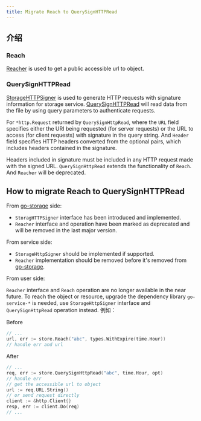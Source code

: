 ```yaml
---
title: Migrate Reach to QuerySignHTTPRead
---
```


## 介绍

### Reach

[Reacher](../operations/reach.md) is used to get a public accessible url to object.

### QuerySignHTTPRead

[StorageHTTPSigner](../operations/storage_http_signer/index.md) is used to generate HTTP requests with signature information for storage service. [QuerySignHTTPRead](../operations/storage_http_signer/query_sign_http_read.md) will read data from the file by using query parameters to authenticate requests.

For `*http.Request` returned by `QuerySignHttpRead`, where the `URL` field specifies either the URI being requested (for server requests) or the URL to access (for client requests) with signature in the query string. And `Header` field specifies HTTP headers converted from the optional pairs, which includes headers contained in the signature.

Headers included in signature must be included in any HTTP request made with the signed URL. `QuerySignHttpRead` extends the functionality of `Reach`. And `Reacher` will be deprecated.

## How to migrate Reach to QuerySignHTTPRead

From [go-storage](https://github.com/beyondstorage/go-storage) side:

- `StoragHTTPSigner` interface has been introduced and implemented.
- `Reacher` interface and operation have been marked as deprecated and will be removed in the last major version.

From service side:

- `StorageHttpSigner` should be implemented if supported.
- `Reacher` implementation should be removed before it's removed from [go-storage](https://github.com/beyondstorage/go-storage).

From user side:

`Reacher` interface and `Reach` operation are no longer available in the near future. To reach the object or resource, upgrade the dependency library `go-service-*` is needed, use `StorageHttpSigner` interface and `QuerySignHttpRead` operation instead. 例如：

Before
```go
// ...
url, err := store.Reach("abc", types.WithExpire(time.Hour))
// handle err and url
```

After
```go
// ...
req, err := store.QuerySignHttpRead("abc", time.Hour, opt)
// handle err
// get the accessible url to object
url := req.URL.String()
// or send request directly
client := &http.Client{}
resp, err := client.Do(req)
// ...
```
